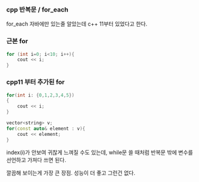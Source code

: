 ### cpp 반복문 / for_each 

for_each 자바에만 있는줄 알았는데 c++ 11부터 있었다고 한다.

### 근본 for

```cpp
for (int i=0; i<10; i++){
    cout << i;
}
```

### cpp11 부터 추가된 for
```cpp
for(int i: {0,1,2,3,4,5})
{
    cout << i;
}

vector<string> v;
for(const auto& element : v){
    cout << element;
}
```

index(i)가 안보여 귀찮게 느껴질 수도 있는데, while문 쓸 때처럼 반복문 밖에 변수를 선언하고 가져다 쓰면 된다.

깔끔해 보이는게 가장 큰 장점. 성능이 더 좋고 그런건 없다.

